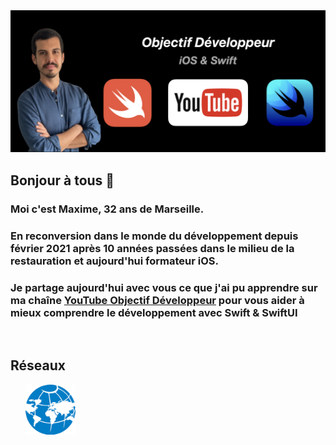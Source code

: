 <img src='https://github.com/ObjectifDeveloppeur/ObjectifDeveloppeur/blob/main/banniere.png' alt='twitter'>

## Bonjour à tous 👋
### Moi c'est Maxime, 32 ans de Marseille.
### En reconversion dans le monde du développement depuis février 2021 après 10 années passées dans le milieu de la restauration et aujourd'hui formateur iOS.
### Je partage aujourd'hui avec vous ce que j'ai pu apprendre sur ma chaîne [YouTube Objectif Développeur](https://www.youtube.com/c/ObjectifDéveloppeur) pour vous aider à mieux comprendre le développement avec Swift & SwiftUI
&nbsp;
## Réseaux

$~~~~~~$[<img src='https://github.com/ObjectifDeveloppeur/ObjectifDeveloppeur/blob/main/reseaux.png' alt='twitter' height='80'>](https://linktr.ee/objectif_developpeur) 
